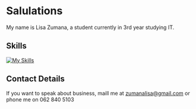 # Salulations
My name is Lisa Zumana, a student currently in 3rd year studying IT.
## Skills
[![My Skills](https://skillicons.dev/icons?i=html,css,js,java,python,django,spring,vue,react,raspberrypi)](https://skillicons.dev)
## Contact Details
If you want to speak about business, maill me at zumanalisa@gmail.com or phone me on 062 840 5103

